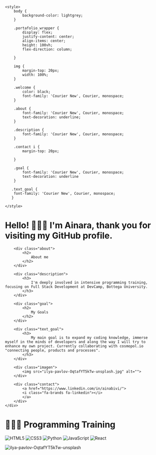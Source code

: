 <!DOCTYPE html>
<html lang="en">
<head>
    <meta charset="UTF-8">
    <meta name="viewport" content="width=device-width, initial-scale=1.0">
    <title></title>
    <script src="https://kit.fontawesome.com/d499b2bcb0.js" crossorigin="anonymous"></script>

    <style>
        body {
            background-color: lightgrey;
        }

        .portafolio_wrapper {
            display: flex;
            justify-content: center;
            align-items: center;
            height: 100vh;
            flex-direction: column;
            
        }

        img {
            margin-top: 20px;
            width: 100%;
        }

        .welcome {
            color: black;
            font-family: 'Courier New', Courier, monospace;
        }

        .about {
            font-family: 'Courier New', Courier, monospace;
            text-decoration: underline;
        }

        .description {
            font-family: 'Courier New', Courier, monospace;
        }

        .contact i {
            margin-top: 20px;
            
        }

        .goal {
            font-family: 'Courier New', Courier, monospace;
            text-decoration: underline
        }

       .text_goal {
        font-family: 'Courier New', Courier, monospace;
       }
       
    </style>
</head>
<body>
    <div class="portafolio_wrapper">
        <div class="welcome">
            <h1>Hello! 👩🏻‍💻 I'm Ainara, thank you for visiting my GitHub profile.</h1>
        </div>

        <div class="about">
            <h2>
                About me
            </h2>
        </div>

        <div class="description">
            <h3>
                I'm deeply involved in intensive programming training, focusing on Full Stack Development at DevCamp, Bottega University.
            </h3>
        </div>

        <div class="goal">
            <h2>
                My Goals
            </h2>
        </div>

        <div class="text_goal">
            <h3>
                My main goal is to expand my coding knowledge, immerse myself in the minds of developers and along the way I will try to enhance my own project. Currently collaborating with cosmopol.io "connecting people, products and processes".
            </h3>
        </div>

        <div class="imagen">
            <img src="ilya-pavlov-OqtafYT5kTw-unsplash.jpg" alt="">
        </div>

        <div class="contact">
            <a href="https://www.linkedin.com/in/ainabivi/">
            <i class="fa-brands fa-linkedin"></i>
            </a>   
        </div>
    </div>
</body>
</html>

# 👩🏻‍💻 Programming Training
![HTML5](https://img.shields.io/badge/html5-%23E34F26.svg?style=for-the-badge&logo=html5&logoColor=white)
![CSS3](https://img.shields.io/badge/css3-%231572B6.svg?style=for-the-badge&logo=css3&logoColor=white)
![Python](https://img.shields.io/badge/python-3670A0?style=for-the-badge&logo=python&logoColor=ffdd54)
![JavaScript](https://img.shields.io/badge/javascript-%23323330.svg?style=for-the-badge&logo=javascript&logoColor=%23F7DF1E)
![React](https://img.shields.io/badge/react-%2320232a.svg?style=for-the-badge&logo=react&logoColor=%2361DAFB)

![ilya-pavlov-OqtafYT5kTw-unsplash](https://github.com/ainabivi77/ainabivi77/assets/152525176/7b4e9452-95e2-4ff1-b6f6-c96b77eda318)
